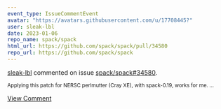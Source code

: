 ```yaml
---
event_type: IssueCommentEvent
avatar: "https://avatars.githubusercontent.com/u/17708445?"
user: sleak-lbl
date: 2023-01-06
repo_name: spack/spack
html_url: https://github.com/spack/spack/pull/34580
repo_url: https://github.com/spack/spack
---
```


<a href='https://github.com/sleak-lbl' target='_blank'>sleak-lbl</a> commented on issue <a href='https://github.com/spack/spack/pull/34580' target='_blank'>spack/spack#34580</a>.

<small>Applying this patch for NERSC perlmutter (Cray XE), with spack-0.19, works for me....</small>

<a href='https://github.com/spack/spack/pull/34580' target='_blank'>View Comment</a>